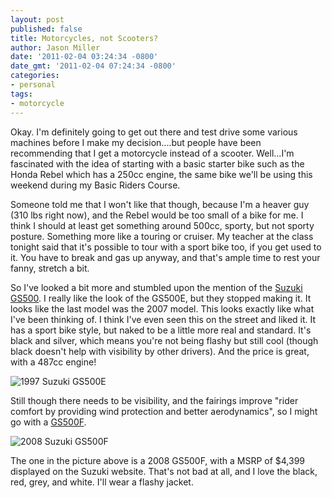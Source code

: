 ```yaml
---
layout: post
published: false
title: Motorcycles, not Scooters?
author: Jason Miller
date: '2011-02-04 03:24:34 -0800'
date_gmt: '2011-02-04 07:24:34 -0800'
categories:
- personal
tags:
- motorcycle
---
```


Okay. I'm definitely going to get out there and test drive some various machines
before I make my decision....but people have been recommending that I get a
motorcycle instead of a scooter. Well...I'm fascinated with the idea of starting
with a basic starter bike such as the Honda Rebel which has a 250cc engine, the
same bike we'll be using this weekend during my Basic Riders Course.

Someone told me that I won't like that though, because I'm a heaver guy (310 lbs
right now), and the Rebel would be too small of a bike for me. I think I should
at least get something around 500cc, sporty, but not sporty posture. Something
more like a touring or cruiser. My teacher at the class tonight said that it's
possible to tour with a sport bike too, if you get used to it. You have to break
and gas up anyway, and that's ample time to rest your fanny, stretch a bit.

So I've looked a bit more and stumbled upon the mention of the [Suzuki
GS500](http://en.wikipedia.org/wiki/Suzuki_GS500). I really like the look of the
GS500E, but they stopped making it. It looks like the last model was the 2007
model. This looks exactly like what I've been thinking of. I think I've even
seen this on the street and liked it. It has a sport bike style, but naked to be
a little more real and standard. It's black and silver, which means you're not
being flashy but still cool (though black doesn't help with visibility by other
drivers). And the price is great, with a 487cc engine!

![1997 Suzuki
GS500E]({{site.assets.url_prefix}}/images/posts/1997-SuzukiGS500E.jpg "1997
Suzuki GS500E")

Still though there needs to be visibility, and the fairings improve "rider
comfort by providing wind protection and better aerodynamics", so I might go
with a
[GS500F](http://suzukicycles.com/Product%20Lines/Cycles/Products/GS500F/2009/GS500F.aspx?category=sportbike).

![2008 Suzuki GS500F]({{site.assets.url_prefix}}/images/posts/suzuki-GS500F.jpg
"2008 Suzuki GS500F")

The one in the picture above is a 2008 GS500F, with a MSRP of $4,399 displayed
on the Suzuki website. That's not bad at all, and I love the black, red, grey,
and white. I'll wear a flashy jacket.
